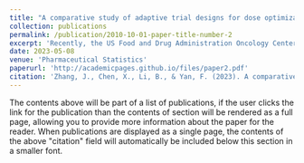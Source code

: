 ```yaml
---
title: "A comparative study of adaptive trial designs for dose optimization"
collection: publications
permalink: /publication/2010-10-01-paper-title-number-2
excerpt: 'Recently, the US Food and Drug Administration Oncology Center of Excellence initiated Project Optimus to reform the dose optimization and dose selection paradigm in oncology drug development. The agency pointed out that the current paradigm for dose selection—based on the maximum tolerated dose (MTD)—is not sufficient for molecularly targeted therapies and immunotherapies, for which efficacy may not increase after the dose reaches a certain level. In these cases, it is more appropriate to identify the optimal biological dose (OBD) that optimizes the risk–benefit tradeoff of the drug. Project Optimus has spurred tremendous interest and urgent need for guidance on designing dose optimization trials.'
date: 2023-05-08
venue: 'Pharmaceutical Statistics'
paperurl: 'http://academicpages.github.io/files/paper2.pdf'
citation: 'Zhang, J., Chen, X., Li, B., & Yan, F. (2023). A comparative study of adaptive trial designs for dose optimization. Pharmaceutical Statistics, 22(5), 797-814.'
---
```


The contents above will be part of a list of publications, if the user clicks the link for the publication than the contents of section will be rendered as a full page, allowing you to provide more information about the paper for the reader. When publications are displayed as a single page, the contents of the above "citation" field will automatically be included below this section in a smaller font.
